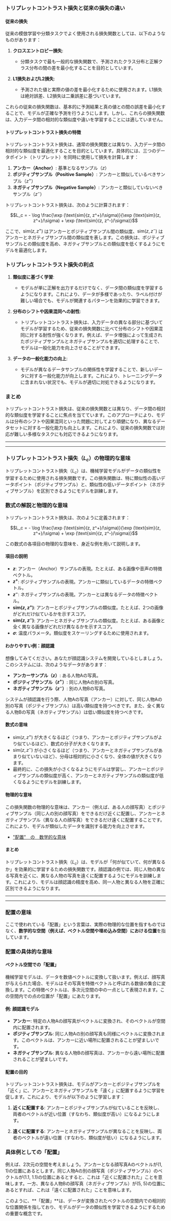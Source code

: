 ### トリプレットコントラスト損失と従来の損失の違い

#### 従来の損失
従来の模倣学習や分類タスクでよく使用される損失関数としては、以下のようなものがあります：

1. **クロスエントロピー損失**:
   - 分類タスクで最も一般的な損失関数で、予測されたクラス分布と正解クラス分布の間の差を最小化することを目的としています。

2. **L1損失およびL2損失**:
   - 予測された値と実際の値の差を最小化するために使用されます。L1損失は絶対誤差、L2損失は二乗誤差に基づいています。

これらの従来の損失関数は、基本的に予測結果と真の値との間の誤差を最小化することで、モデルが正確な予測を行うようにします。しかし、これらの損失関数は、入力データ間の相対的な類似度や違いを学習することには適していません。

#### トリプレットコントラスト損失の特徴
トリプレットコントラスト損失は、通常の損失関数とは異なり、入力データ間の相対的な類似度を最適化することを目的としています。具体的には、三つのデータポイント（トリプレット）を同時に使用して損失を計算します：

1. **アンカー（Anchor）**: 基準となるサンプル（$z$）
2. **ポジティブサンプル（Positive Sample）**: アンカーと類似しているべきサンプル（$z^+$）
3. **ネガティブサンプル（Negative Sample）**: アンカーと類似していないべきサンプル（$z^-$）

トリプレットコントラスト損失は、次のように計算されます：

```math
L_c = - \log \frac{\exp (\text{sim}(z, z^+)/\sigma)}{\exp (\text{sim}(z, z^+)/\sigma) + \exp (\text{sim}(z, z^-)/\sigma)}
```

ここで、$\text{sim}(z, z^+)$ はアンカーとポジティブサンプル間の類似度、$\text{sim}(z, z^-)$ はアンカーとネガティブサンプル間の類似度を表します。この損失は、ポジティブサンプルとの類似度を高め、ネガティブサンプルとの類似度を低くするようにモデルを最適化します。

### トリプレットコントラスト損失の利点

1. **類似度に基づく学習**:
   - モデルが単に正解を出力するだけでなく、データ間の類似度を学習するようになります。これにより、データが多様であったり、ラベル付けが難しい場合でも、モデルが関連するパターンを効果的に学習できます。

2. **分布のシフトや因果混同への耐性**:
   - トリプレットコントラスト損失は、入力データの異なる部分に基づいてモデルが学習するため、従来の損失関数に比べて分布のシフトや因果混同に対する耐性が強くなります。例えば、データ増強によって生成されたポジティブサンプルとネガティブサンプルを適切に処理することで、モデルは一般化能力を向上させることができます。

3. **データの一般化能力の向上**:
   - モデルが異なるデータサンプルの関係性を学習することで、新しいデータに対する一般化能力が向上します。これにより、トレーニングデータに含まれない状況でも、モデルが適切に対処できるようになります。

### まとめ

トリプレットコントラスト損失は、従来の損失関数とは異なり、データ間の相対的な類似度を学習することに焦点を当てています。このアプローチにより、モデルは分布のシフトや因果混同といった問題に対してより頑健になり、異なるデータセットに対する一般化能力も向上します。これにより、従来の損失関数では対応が難しい多様なタスクにも対応できるようになります。

---
---

### トリプレットコントラスト損失（$L_c$）の物理的な意味

トリプレットコントラスト損失（$L_c$）は、機械学習モデルがデータの類似性を学習するために使用される損失関数です。この損失関数は、特に類似性の高いデータポイント（ポジティブサンプル）と、類似性の低いデータポイント（ネガティブサンプル）を区別できるようにモデルを訓練します。

### 数式の解説と物理的な意味

トリプレットコントラスト損失は、次のように定義されます：

```math
L_c = - \log \frac{\exp (\text{sim}(z, z^+)/\sigma)}{\exp (\text{sim}(z, z^+)/\sigma) + \exp (\text{sim}(z, z^-)/\sigma)}
```

この数式の各項目の物理的な意味を、身近な例を用いて説明します。

#### 項目の説明
- **$z$**: アンカー（Anchor）サンプルの表現。たとえば、ある画像や音声の特徴ベクトル。
- **$z^+$**: ポジティブサンプルの表現。アンカーに類似しているデータの特徴ベクトル。
- **$z^-$**: ネガティブサンプルの表現。アンカーとは異なるデータの特徴ベクトル。
- **$\text{sim}(z, z^+)$**: アンカーとポジティブサンプルの類似度。たとえば、2つの画像がどれだけ似ているかを示すスコア。
- **$\text{sim}(z, z^-)$**: アンカーとネガティブサンプルの類似度。たとえば、ある画像と全く異なる画像がどれだけ異なるかを示すスコア。
- **$\sigma$**: 温度パラメータ。類似度をスケーリングするために使用されます。

#### わかりやすい例：顔認識
想像してみてください。あなたが顔認識システムを開発しているとしましょう。このシステムには、次のようなデータがあります：
- **アンカーサンプル（$z$）**: ある人物Aの写真。
- **ポジティブサンプル（$z^+$）**: 同じ人物Aの別の写真。
- **ネガティブサンプル（$z^-$）**: 別の人物Bの写真。

システムが顔認識を行う際、人物Aの写真（アンカー）に対して、同じ人物Aの別の写真（ポジティブサンプル）は高い類似度を持つべきです。また、全く異なる人物Bの写真（ネガティブサンプル）は低い類似度を持つべきです。

#### 数式の意味
- $\text{sim}(z, z^+)$ が大きくなるほど（つまり、アンカーとポジティブサンプルがより似ているほど）、数式の分子が大きくなります。
- $\text{sim}(z, z^-)$ が小さくなるほど（つまり、アンカーとネガティブサンプルがあまり似ていないほど）、分母は相対的に小さくなり、全体の値が大きくなります。
- 最終的に、この損失が小さくなるようにモデルは学習し、アンカーとポジティブサンプルの類似度が高く、アンカーとネガティブサンプルの類似度が低くなるようにモデルを訓練します。

#### 物理的な意味
この損失関数の物理的な意味は、アンカー（例えば、ある人の顔写真）とポジティブサンプル（同じ人の別の顔写真）をできるだけ近くに配置し、アンカーとネガティブサンプル（異なる人の顔写真）をできるだけ遠くに配置することです。これにより、モデルが類似したデータを識別する能力を向上させます。
- ["配置"　の　数学的な意味](#配置の意味)

#### まとめ
トリプレットコントラスト損失（$L_c$）は、モデルが「何が似ていて、何が異なるか」を効果的に学習するための損失関数です。顔認識の例では、同じ人物の異なる写真を近くに、異なる人物の写真を遠くに配置するようにモデルを訓練します。これにより、モデルは顔認識の精度を高め、同一人物と異なる人物を正確に区別できるようになります。

---
---
### 配置の意味
ここで使われている「配置」という言葉は、実際の物理的な位置を指すものではなく、**数学的な空間（例えば、ベクトル空間や埋め込み空間）における位置**を指しています。

### 配置の具体的な意味

#### ベクトル空間での「配置」

機械学習モデルは、データを数値ベクトルに変換して扱います。例えば、顔写真が与えられた場合、モデルはその写真を特徴ベクトルと呼ばれる数値の集合に変換します。この特徴ベクトルは、多次元空間の中の一点として表現されます。この空間内での点の位置が「配置」にあたります。

#### 例: 顔認識モデル

- **アンカー**: 特定の人物Aの顔写真がベクトルに変換され、そのベクトルが空間内に配置されます。
- **ポジティブサンプル**: 同じ人物Aの別の顔写真も同様にベクトルに変換されます。このベクトルは、アンカーに近い場所に配置されることが望ましいです。
- **ネガティブサンプル**: 異なる人物Bの顔写真は、アンカーから遠い場所に配置されることが望ましいです。

#### 配置の目的

トリプレットコントラスト損失は、モデルがアンカーとポジティブサンプルを「近く」に、アンカーとネガティブサンプルを「遠く」に配置するように学習を促します。これにより、モデルが以下のように学習します：

1. **近くに配置する**: アンカーとポジティブサンプルが似ていることを反映し、両者のベクトルが近い位置（すなわち、類似度が高い）になるようにします。

2. **遠くに配置する**: アンカーとネガティブサンプルが異なることを反映し、両者のベクトルが遠い位置（すなわち、類似度が低い）になるようにします。

### 具体例としての「配置」

例えば、2次元の空間を考えましょう。アンカーとなる顔写真Aのベクトルが(1, 1)の位置にあるとします。同じ人物Aの別の顔写真（ポジティブサンプル）のベクトルが(1.1, 1.1)の位置にあるとすると、これは「近くに配置された」ことを意味します。一方、異なる人物Bの顔写真（ネガティブサンプル）が(5, 5)の位置にあるとすれば、これは「遠くに配置された」ことを意味します。

このように、**「配置」**は、データが変換されたベクトルの空間内での相対的な位置関係を指しており、モデルがデータの類似性を学習できるようにするための重要な概念です。

